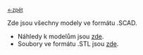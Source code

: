 <sub>[<-zpět](https://github.com/robodilna/gramofon/tree/main/models)</sub>

Zde jsou všechny modely ve formátu .SCAD.
 - Náhledy k modelům jsou [zde](https://github.com/robodilna/gramofon/tree/main/models/images).
 - Soubory ve formátu .STL jsou [zde](https://github.com/robodilna/gramofon/tree/main/models/stl-models).
